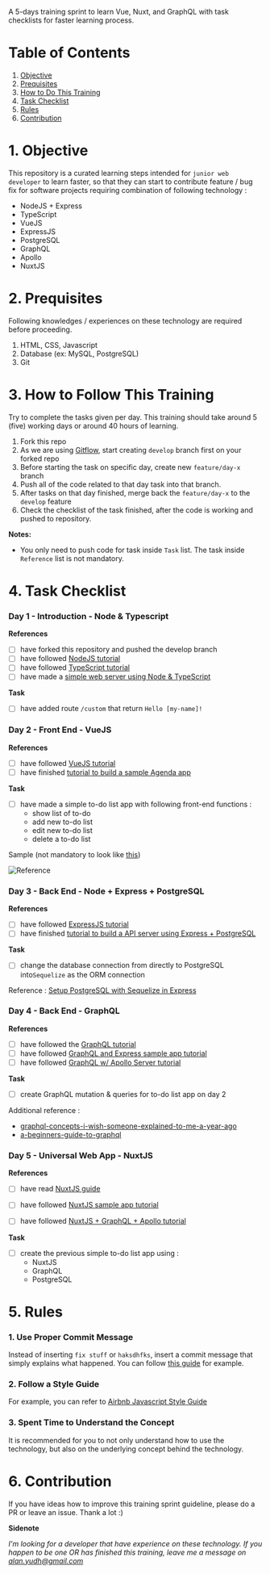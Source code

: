 A 5-days training sprint to learn Vue, Nuxt, and GraphQL with task checklists for faster learning process.

# Table of Contents

1. [Objective](#objective)
2. [Prequisites](#prequisites)
3. [How to Do This Training](#how-to)
4. [Task Checklist](#tasks)
5. [Rules](#rules)
6. [Contribution](#contribution)


# 1. Objective <a name="objective"></a>

This repository is a curated learning steps intended for `junior web developer` to learn faster, so that they can start to contribute feature / bug fix for software projects requiring combination of following technology :

- NodeJS + Express
- TypeScript
- VueJS
- ExpressJS
- PostgreSQL
- GraphQL 
- Apollo
- NuxtJS


# 2. Prequisites <a name="prequisites"></a>

Following knowledges / experiences on these technology are required before proceeding.

1. HTML, CSS, Javascript
2. Database (ex: MySQL, PostgreSQL)
3. Git


# 3. How to Follow This Training <a name="how-to"></a>

Try to complete the tasks given per day. This training should take around 5 (five) working days or around 40 hours of learning.

1. Fork this repo
2. As we are using [Gitflow](https://datasift.github.io/gitflow/IntroducingGitFlow.html), start creating `develop` branch first on your forked repo
3. Before starting the task on specific day, create new `feature/day-x` branch
4. Push all of the code related to that day task into that branch. 
5. After tasks on that day finished, merge back the `feature/day-x` to the `develop` feature
6. Check the checklist of the task finished, after the code is working and pushed to repository.

**Notes:**

- You only need to push code for task inside `Task` list. The task inside `Reference` list is not mandatory.


# 4. Task Checklist <a name="tasks"></a>

### Day 1 - Introduction - Node & Typescript

**References**

- [ ] have forked this repository and pushed the develop branch
- [ ] have followed [NodeJS tutorial](https://www.tutorialspoint.com/nodejs/index.htm)
- [ ] have followed [TypeScript tutorial](https://www.tutorialspoint.com/typescript/index.htm)
- [ ] have made a [simple web server using Node & TypeScript](https://blog.risingstack.com/building-a-node-js-app-with-typescript-tutorial/)

**Task**

- [ ] have added route `/custom` that return `Hello [my-name]!`
 
 
### Day 2 - Front End - VueJS

**References**

- [ ] have followed [VueJS tutorial](https://www.tutorialspoint.com/vuejs/index.htm)
- [ ] have finished [tutorial to build a sample Agenda app](https://mdbootstrap.com/education/vue/agenda-app-1-overview/)

**Task**

- [ ] have made a simple to-do list app with following front-end functions :
	- show list of to-do 
	- add new to-do list
	- edit new to-do list
	- delete a to-do list 

Sample (not mandatory to look like [this](https://www.freecodecamp.org/news/learn-how-to-create-your-first-angular-app-in-20-min-146201d9b5a7/))

![Reference](https://github.com/alanyudh/nuxt-graphql-5-days-training-sprint/blob/master/reference-from-freeCodeCamp.org.gif)


### Day 3 - Back End - Node + Express + PostgreSQL

**References**

- [ ] have followed [ExpressJS tutorial](https://www.tutorialspoint.com/expressjs/index.htm)
- [ ] have finished [tutorial to build a API server using Express + PostgreSQL](https://blog.logrocket.com/setting-up-a-restful-api-with-node-js-and-postgresql-d96d6fc892d8/)

**Task**

- [ ] change the database connection from directly to PostgreSQL into`Sequelize` as the ORM connection

Reference : [Setup PostgreSQL with Sequelize in Express](https://www.robinwieruch.de/postgres-express-setup-tutorial)


### Day 4 - Back End - GraphQL

**References**

- [ ] have followed the [GraphQL tutorial](https://www.tutorialspoint.com/graphql/index.htm)
- [ ] have followed [GraphQL and Express sample app tutorial](https://medium.com/codingthesmartway-com-blog/creating-a-graphql-server-with-node-js-and-express-f6dddc5320e1)
- [ ] have followed [GraphQL w/ Apollo Server tutorial](https://www.robinwieruch.de/graphql-apollo-server-tutorial)

**Task**

- [ ] create GraphQL mutation & queries for to-do list app on day 2

Additional reference :

- [graphql-concepts-i-wish-someone-explained-to-me-a-year-ago](https://medium.com/naresh-bhatia/graphql-concepts-i-wish-someone-explained-to-me-a-year-ago-514d5b3c0eab)
- [a-beginners-guide-to-graphql](https://medium.freecodecamp.org/a-beginners-guide-to-graphql-60e43b0a41f5)


### Day 5 - Universal Web App - NuxtJS
 
**References**

- [ ] have read [NuxtJS guide](https://nuxtjs.org/guide/)
- [ ] have followed [NuxtJS sample app tutorial]()
- [ ] have followed [NuxtJS + GraphQL + Apollo tutorial](https://www.djamware.com/post/5cdc0ba280aca754f7a9d1f4/node-express-postgresql-vue-2-and-graphql-crud-web-app)
 
 
**Task**

- [ ] create the previous simple to-do list app using :
	- NuxtJS
	- GraphQL
	- PostgreSQL

	
# 5. Rules <a name="rules"></a>

### 1. Use Proper Commit Message

Instead of inserting `fix stuff` or `haksdhfks`, insert a commit message that simply explains what happened. You can follow [this guide](https://chris.beams.io/posts/git-commit/) for example.

### 2. Follow a Style Guide

For example, you can refer to [Airbnb Javascript Style Guide](https://github.com/airbnb/javascript)

### 3. Spent Time to Understand the Concept

It is recommended for you to not only understand how to use the technology, but also on the underlying concept behind the technology.


# 6. Contribution <a name="contribution"></a>

If you have ideas how to improve this training sprint guideline, please do a PR or leave an issue. Thank a lot :)



**Sidenote**

_I'm looking for a developer that have experience on these technology. If you happen to be one OR has finished this training, leave me a message on [alan.yudh@gmail.com](mailto:alan.yudh@gmail.com?subject=[GitHub]%20Source%205DayTraining%20NuxtGraphQL)_
